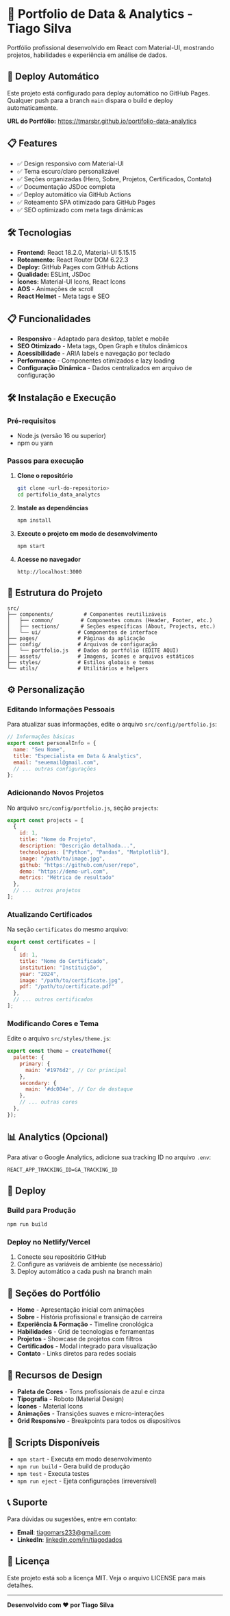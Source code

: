 # 🎯 Portfolio de Data & Analytics - Tiago Silva

Portfólio profissional desenvolvido em React com Material-UI, mostrando projetos, habilidades e experiência em análise de dados.

## 🚀 Deploy Automático

Este projeto está configurado para deploy automático no GitHub Pages. Qualquer push para a branch `main` dispara o build e deploy automaticamente.

**URL do Portfólio:** https://tmarsbr.github.io/portifolio-data-analytics

## 📋 Features

- ✅ Design responsivo com Material-UI
- ✅ Tema escuro/claro personalizável  
- ✅ Seções organizadas (Hero, Sobre, Projetos, Certificados, Contato)
- ✅ Documentação JSDoc completa
- ✅ Deploy automático via GitHub Actions
- ✅ Roteamento SPA otimizado para GitHub Pages
- ✅ SEO optimizado com meta tags dinâmicas

## 🛠️ Tecnologias

- **Frontend:** React 18.2.0, Material-UI 5.15.15
- **Roteamento:** React Router DOM 6.22.3
- **Deploy:** GitHub Pages com GitHub Actions
- **Qualidade:** ESLint, JSDoc
- **Ícones:** Material-UI Icons, React Icons
- **AOS** - Animações de scroll
- **React Helmet** - Meta tags e SEO

## 📋 Funcionalidades

- **Responsivo** - Adaptado para desktop, tablet e mobile
- **SEO Otimizado** - Meta tags, Open Graph e títulos dinâmicos
- **Acessibilidade** - ARIA labels e navegação por teclado
- **Performance** - Componentes otimizados e lazy loading
- **Configuração Dinâmica** - Dados centralizados em arquivo de configuração

## 🛠️ Instalação e Execução

### Pré-requisitos
- Node.js (versão 16 ou superior)
- npm ou yarn

### Passos para execução

1. **Clone o repositório**
   ```bash
   git clone <url-do-repositorio>
   cd portifolio_data_analytcs
   ```

2. **Instale as dependências**
   ```bash
   npm install
   ```

3. **Execute o projeto em modo de desenvolvimento**
   ```bash
   npm start
   ```

4. **Acesse no navegador**
   ```
   http://localhost:3000
   ```

## 📁 Estrutura do Projeto

```
src/
├── components/          # Componentes reutilizáveis
│   ├── common/         # Componentes comuns (Header, Footer, etc.)
│   ├── sections/       # Seções específicas (About, Projects, etc.)
│   └── ui/            # Componentes de interface
├── pages/             # Páginas da aplicação
├── config/            # Arquivos de configuração
│   └── portfolio.js   # Dados do portfólio (EDITE AQUI)
├── assets/            # Imagens, ícones e arquivos estáticos
├── styles/            # Estilos globais e temas
└── utils/             # Utilitários e helpers
```

## ⚙️ Personalização

### Editando Informações Pessoais

Para atualizar suas informações, edite o arquivo `src/config/portfolio.js`:

```javascript
// Informações básicas
export const personalInfo = {
  name: "Seu Nome",
  title: "Especialista em Data & Analytics",
  email: "seuemail@gmail.com",
  // ... outras configurações
};
```

### Adicionando Novos Projetos

No arquivo `src/config/portfolio.js`, seção `projects`:

```javascript
export const projects = [
  {
    id: 1,
    title: "Nome do Projeto",
    description: "Descrição detalhada...",
    technologies: ["Python", "Pandas", "Matplotlib"],
    image: "/path/to/image.jpg",
    github: "https://github.com/user/repo",
    demo: "https://demo-url.com",
    metrics: "Métrica de resultado"
  },
  // ... outros projetos
];
```

### Atualizando Certificados

Na seção `certificates` do mesmo arquivo:

```javascript
export const certificates = [
  {
    id: 1,
    title: "Nome do Certificado",
    institution: "Instituição",
    year: "2024",
    image: "/path/to/certificate.jpg",
    pdf: "/path/to/certificate.pdf"
  },
  // ... outros certificados
];
```

### Modificando Cores e Tema

Edite o arquivo `src/styles/theme.js`:

```javascript
export const theme = createTheme({
  palette: {
    primary: {
      main: '#1976d2', // Cor principal
    },
    secondary: {
      main: '#dc004e', // Cor de destaque
    },
    // ... outras cores
  },
});
```

## 📊 Analytics (Opcional)

Para ativar o Google Analytics, adicione sua tracking ID no arquivo `.env`:

```env
REACT_APP_TRACKING_ID=GA_TRACKING_ID
```

## 🚀 Deploy

### Build para Produção

```bash
npm run build
```

### Deploy no Netlify/Vercel

1. Conecte seu repositório GitHub
2. Configure as variáveis de ambiente (se necessário)
3. Deploy automático a cada push na branch main

## 📱 Seções do Portfólio

- **Home** - Apresentação inicial com animações
- **Sobre** - História profissional e transição de carreira
- **Experiência & Formação** - Timeline cronológica
- **Habilidades** - Grid de tecnologias e ferramentas
- **Projetos** - Showcase de projetos com filtros
- **Certificados** - Modal integrado para visualização
- **Contato** - Links diretos para redes sociais

## 🎨 Recursos de Design

- **Paleta de Cores** - Tons profissionais de azul e cinza
- **Tipografia** - Roboto (Material Design)
- **Ícones** - Material Icons
- **Animações** - Transições suaves e micro-interações
- **Grid Responsivo** - Breakpoints para todos os dispositivos

## 🔧 Scripts Disponíveis

- `npm start` - Executa em modo desenvolvimento
- `npm run build` - Gera build de produção
- `npm test` - Executa testes
- `npm run eject` - Ejeta configurações (irreversível)

## 📞 Suporte

Para dúvidas ou sugestões, entre em contato:
- **Email**: tiagomars233@gmail.com
- **LinkedIn**: [linkedin.com/in/tiagodados](https://linkedin.com/in/tiagodados)

## 📄 Licença

Este projeto está sob a licença MIT. Veja o arquivo LICENSE para mais detalhes.

---

**Desenvolvido com ❤️ por Tiago Silva**
